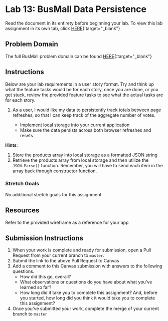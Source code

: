 # Lab 13: BusMall Data Persistence

Read the document in its entirety before beginning your lab. To view this lab assignment in its own tab, click [HERE](https://codefellows.github.io/code-201-guide/curriculum/class-13/lab/){:target="_blank"}

## Problem Domain

The full BusMall problem domain can be found [HERE](https://codefellows.github.io/code-201-guide/curriculum/class-11/lab/){:target="_blank"} 

## Instructions

Below are your lab requirements in a user story format. Try and think up what the feature tasks would be for each story, once you are done, or you get stuck, review the provided feature tasks to see what the actual tasks are for each story.

1. As a user, I would like my data to persistently track totals between page refreshes, so that I can keep track of the aggregate number of votes.

      - Implement local storage into your current application
      - Make sure the data persists across both browser refreshes and resets

**Hints**:
1. Store the products array into local storage as a formatted JSON string 
2. Retrieve the products array from local storage and then utilize the `JSON.Parse()` function. Remember, you will have to send each item in the array back through constructor function. 

### Stretch Goals
No additional stretch goals for this assignment

## Resources
Refer to the provided wireframe as a reference for your app

## Submission Instructions

1. When your work is complete and ready for submission, open a Pull Request from your current branch to `master`.
2. Submit the link to the above Pull Request to Canvas
3. Add a comment to this Canvas submission with answers to the following questions.
    - How did this go, overall?
    - What observations or questions do you have about what you've learned so far?
    - How long did it take you to complete this assignment? And, before you started, how long did you think it would take you to complete this assignment?
4. Once you've submitted your work, complete the merge of your current branch to `master`
